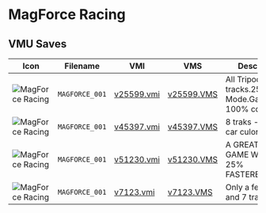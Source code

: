 # MagForce Racing

## VMU Saves

| Icon | Filename | VMI | VMS | Description |
|------|----------|-----|-----|-------------|
| ![MagForce Racing](../icons/MAGFORCE_001.GIF) | `MAGFORCE_001` | [v25599.vmi](v25599.vmi) | [v25599.VMS](v25599.VMS) | All Tripods and tracks.25% Faster Mode.Game 100% complete! 
| ![MagForce Racing](../icons/MAGFORCE_001.GIF) | `MAGFORCE_001` | [v45397.vmi](v45397.vmi) | [v45397.VMS](v45397.VMS) | 8 traks - super car culoroto. 
| ![MagForce Racing](../icons/MAGFORCE_001.GIF) | `MAGFORCE_001` | [v51230.vmi](v51230.vmi) | [v51230.VMS](v51230.VMS) | A GREAT SAVED GAME WHICH IS 25% FASTERENJOY!!!!!! 
| ![MagForce Racing](../icons/MAGFORCE_001.GIF) | `MAGFORCE_001` | [v7123.vmi](v7123.vmi) | [v7123.VMS](v7123.VMS) | Only a few cars and 7 tracks. 
